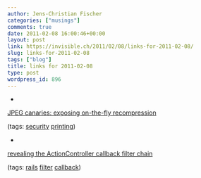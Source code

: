 ```yaml
---
author: Jens-Christian Fischer
categories: ["musings"]
comments: true
date: 2011-02-08 16:00:46+00:00
layout: post
link: https://invisible.ch/2011/02/08/links-for-2011-02-08/
slug: links-for-2011-02-08
tags: ["blog"]
title: links for 2011-02-08
type: post
wordpress_id: 896
---
```


  * 
                

[JPEG canaries: exposing on-the-fly recompression](https://www.lightbluetouchpaper.org/2011/02/04/jpeg-copy-evidence/)


                
                

(tags: [security](https://www.delicious.com/jaycee/security) [printing](https://www.delicious.com/jaycee/printing))


            
  * 
                

[revealing the ActionController callback filter chain](https://pivotallabs.com/users/nate/blog/articles/1551-revealing-the-actioncontroller-callback-filter-chain)


                
                

(tags: [rails](https://www.delicious.com/jaycee/rails) [filter](https://www.delicious.com/jaycee/filter) [callback](https://www.delicious.com/jaycee/callback))


            
